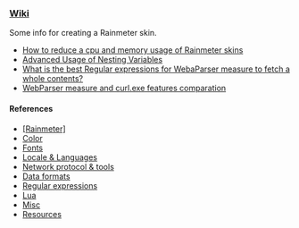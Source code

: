 ### [Wiki](https://github.com/nek7u/Notes-for-Rainmeter-Skins/wiki)
Some info for creating a Rainmeter skin.

* [How to reduce a cpu and memory usage of Rainmeter skins](https://github.com/nek7u/Notes-for-Rainmeter-Skins/wiki/Reduce-a-cpu-and-memory-usage)  
* [Advanced Usage of Nesting Variables](https://github.com/nek7u/Notes-for-Rainmeter-Skins/wiki/Advanced-Usage-of-Nesting-Variables)  
* [What is the best Regular expressions for WebaParser measure to fetch a whole contents?](https://github.com/nek7u/Notes-for-Rainmeter-Skins/wiki/WebParser-RegExp)  
* [WebParser measure and curl.exe features comparation](https://github.com/nek7u/Notes-for-Rainmeter-Skins/wiki/WebParser-v.s.-curl.exe)  

#### References  
* [[Rainmeter]](https://github.com/nek7u/Notes-for-Rainmeter-Skins/wiki#rainmeter)  
* [Color](https://github.com/nek7u/Notes-for-Rainmeter-Skins/wiki#color)  
* [Fonts](https://github.com/nek7u/Notes-for-Rainmeter-Skins/wiki#fonts)  
* [Locale & Languages](https://github.com/nek7u/Notes-for-Rainmeter-Skins/wiki#locale--languages)  
* [Network protocol & tools](https://github.com/nek7u/Notes-for-Rainmeter-Skins/wiki#network-protocol--tools)  
* [Data formats](https://github.com/nek7u/Notes-for-Rainmeter-Skins/wiki#data-formats)  
* [Regular expressions](https://github.com/nek7u/Notes-for-Rainmeter-Skins/wiki#regular-expressions)  
* [Lua](https://github.com/nek7u/Notes-for-Rainmeter-Skins/wiki#lua)  
* [Misc](https://github.com/nek7u/Notes-for-Rainmeter-Skins/wiki#misc)  
* [Resources](https://github.com/nek7u/Notes-for-Rainmeter-Skins/wiki#resources)  
